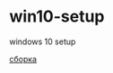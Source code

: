 # win10-setup
windows 10 setup

[сборка](https://drive.google.com/file/d/1k3ChJpaIRHmdrZQT2KB03NGMasvK6aPL/view)
